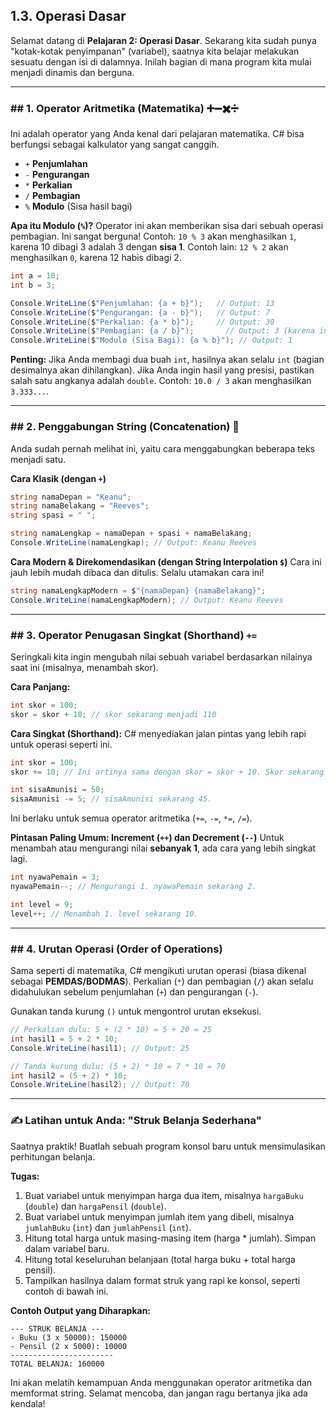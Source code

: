 ﻿## 1.3. Operasi Dasar

Selamat datang di **Pelajaran 2: Operasi Dasar**. Sekarang kita sudah punya "kotak-kotak penyimpanan" (variabel),
saatnya kita belajar melakukan sesuatu dengan isi di dalamnya. Inilah bagian di mana program kita mulai menjadi dinamis
dan berguna.

-----

### \#\# 1. Operator Aritmetika (Matematika) ➕➖✖️➗

Ini adalah operator yang Anda kenal dari pelajaran matematika. C\# bisa berfungsi sebagai kalkulator yang sangat
canggih.

* `+`  **Penjumlahan**
* `-`  **Pengurangan**
* `*`  **Perkalian**
* `/`  **Pembagian**
* `%`  **Modulo** (Sisa hasil bagi)

**Apa itu Modulo (`%`)?**
Operator ini akan memberikan sisa dari sebuah operasi pembagian. Ini sangat berguna\!
Contoh: `10 % 3` akan menghasilkan `1`, karena 10 dibagi 3 adalah 3 dengan **sisa 1**.
Contoh lain: `12 % 2` akan menghasilkan `0`, karena 12 habis dibagi 2.

```csharp
int a = 10;
int b = 3;

Console.WriteLine($"Penjumlahan: {a + b}");   // Output: 13
Console.WriteLine($"Pengurangan: {a - b}");   // Output: 7
Console.WriteLine($"Perkalian: {a * b}");     // Output: 30
Console.WriteLine($"Pembagian: {a / b}");       // Output: 3 (karena int tidak punya koma)
Console.WriteLine($"Modulo (Sisa Bagi): {a % b}"); // Output: 1
```

**Penting:** Jika Anda membagi dua buah `int`, hasilnya akan selalu `int` (bagian desimalnya akan dihilangkan). Jika
Anda ingin hasil yang presisi, pastikan salah satu angkanya adalah `double`.
Contoh: `10.0 / 3` akan menghasilkan `3.333...`.

-----

### \#\# 2. Penggabungan String (Concatenation) 🔗

Anda sudah pernah melihat ini, yaitu cara menggabungkan beberapa teks menjadi satu.

**Cara Klasik (dengan `+`)**

```csharp
string namaDepan = "Keanu";
string namaBelakang = "Reeves";
string spasi = " ";

string namaLengkap = namaDepan + spasi + namaBelakang;
Console.WriteLine(namaLengkap); // Output: Keanu Reeves
```

**Cara Modern & Direkomendasikan (dengan String Interpolation `$`)**
Cara ini jauh lebih mudah dibaca dan ditulis. Selalu utamakan cara ini\!

```csharp
string namaLengkapModern = $"{namaDepan} {namaBelakang}";
Console.WriteLine(namaLengkapModern); // Output: Keanu Reeves
```

-----

### \#\# 3. Operator Penugasan Singkat (Shorthand) `+=`

Seringkali kita ingin mengubah nilai sebuah variabel berdasarkan nilainya saat ini (misalnya, menambah skor).

**Cara Panjang:**

```csharp
int skor = 100;
skor = skor + 10; // skor sekarang menjadi 110
```

**Cara Singkat (Shorthand):**
C\# menyediakan jalan pintas yang lebih rapi untuk operasi seperti ini.

```csharp
int skor = 100;
skor += 10; // Ini artinya sama dengan skor = skor + 10. Skor sekarang 110.

int sisaAmunisi = 50;
sisaAmunisi -= 5; // sisaAmunisi sekarang 45.
```

Ini berlaku untuk semua operator aritmetika (`+=`, `-=`, `*=`, `/=`).

**Pintasan Paling Umum: Increment (`++`) dan Decrement (`--`)**
Untuk menambah atau mengurangi nilai **sebanyak 1**, ada cara yang lebih singkat lagi.

```csharp
int nyawaPemain = 3;
nyawaPemain--; // Mengurangi 1. nyawaPemain sekarang 2.

int level = 9;
level++; // Menambah 1. level sekarang 10.
```

-----

### \#\# 4. Urutan Operasi (Order of Operations)

Sama seperti di matematika, C\# mengikuti urutan operasi (biasa dikenal sebagai **PEMDAS/BODMAS**). Perkalian (`*`) dan
pembagian (`/`) akan selalu didahulukan sebelum penjumlahan (`+`) dan pengurangan (`-`).

Gunakan tanda kurung `()` untuk mengontrol urutan eksekusi.

```csharp
// Perkalian dulu: 5 + (2 * 10) = 5 + 20 = 25
int hasil1 = 5 + 2 * 10; 
Console.WriteLine(hasil1); // Output: 25

// Tanda kurung dulu: (5 + 2) * 10 = 7 * 10 = 70
int hasil2 = (5 + 2) * 10;
Console.WriteLine(hasil2); // Output: 70
```

-----

### ✍️ Latihan untuk Anda: "Struk Belanja Sederhana"

Saatnya praktik\! Buatlah sebuah program konsol baru untuk mensimulasikan perhitungan belanja.

**Tugas:**

1. Buat variabel untuk menyimpan harga dua item, misalnya `hargaBuku` (`double`) dan `hargaPensil` (`double`).
2. Buat variabel untuk menyimpan jumlah item yang dibeli, misalnya `jumlahBuku` (`int`) dan `jumlahPensil` (`int`).
3. Hitung total harga untuk masing-masing item (harga \* jumlah). Simpan dalam variabel baru.
4. Hitung total keseluruhan belanjaan (total harga buku + total harga pensil).
5. Tampilkan hasilnya dalam format struk yang rapi ke konsol, seperti contoh di bawah ini.

**Contoh Output yang Diharapkan:**

```
--- STRUK BELANJA ---
- Buku (3 x 50000): 150000
- Pensil (2 x 5000): 10000
-----------------------
TOTAL BELANJA: 160000
```

Ini akan melatih kemampuan Anda menggunakan operator aritmetika dan memformat string. Selamat mencoba, dan jangan ragu
bertanya jika ada kendala\!
